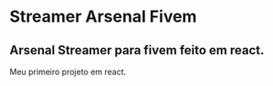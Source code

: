 # Streamer Arsenal Fivem
## Arsenal Streamer para fivem feito em react.
Meu primeiro projeto em react.
